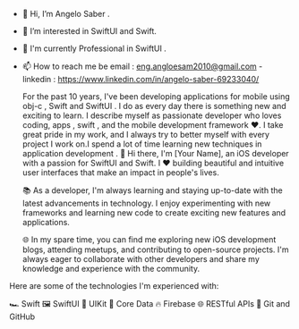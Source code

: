 - 👋 Hi, I’m Angelo Saber .
- 👀 I’m interested in SwiftUI and Swift.
- 🌱 I'm currently Professional in SwiftUI .
- 📫 How to reach me be email : eng.angloesam2010@gmail.com - linkedin : https://www.linkedin.com/in/angelo-saber-69233040/


    For the past 10 years, I've been developing applications for mobile using obj-c , Swift and SwiftUI . I do as every day there is something new and exciting to learn. I describe myself as passionate developer who loves coding, apps , swift , and the mobile development framework ❤️. I take great pride in my work, and I always try to better myself with every project I work on.I spend a lot of time learning new techniques in application development .
    👋 Hi there, I'm [Your Name], an iOS developer with a passion for SwiftUI and Swift. I ❤️ building beautiful and intuitive user interfaces that make an impact in people's lives.

   📚 As a developer, I'm always learning and staying up-to-date with the latest advancements in technology. I enjoy experimenting with new frameworks and learning new code to create exciting new features and applications.

    🌐 In my spare time, you can find me exploring new iOS development blogs, attending meetups, and contributing to open-source projects. I'm always eager to collaborate with other developers and share my knowledge and experience with the community.

Here are some of the technologies I'm experienced with:

🏎️ Swift
🖼️ SwiftUI
📱 UIKit
💾 Core Data
🔥 Firebase
🌐 RESTful APIs
📜 Git and GitHub






    



